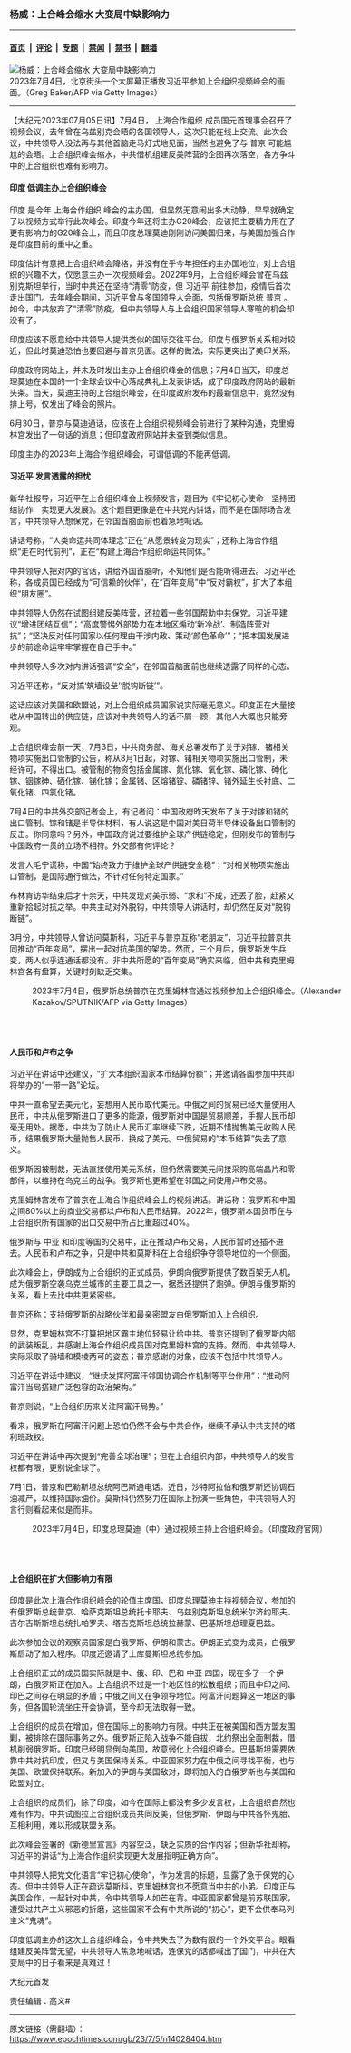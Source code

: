### 杨威：上合峰会缩水 大变局中缺影响力

---

#### [首页](../../../..?n14028404) &nbsp;|&nbsp; [评论](../../../../../epoch-comment?n14028404) &nbsp;|&nbsp; [专题](../../../../../epoch-special?n14028404) &nbsp;|&nbsp; [禁闻](../../../../../epoch-news?n14028404) &nbsp;|&nbsp; [禁书](../../../../../books?n14028404) &nbsp;|&nbsp; [翻墙](https://github.com/gfw-breaker/nogfw/blob/master/README.md?n14028404)


<div><img alt="杨威：上合峰会缩水 大变局中缺影响力" class="attachment-djy_600_400 size-djy_600_400 wp-post-image" src="https://i.epochtimes.com/assets/uploads/2023/07/id14028406-GettyImages-1496056289-600x400.jpg"/>
<div class="caption">
 2023年7月4日，北京街头一个大屏幕正播放习近平参加上合组织视频峰会的画面。（Greg Baker/AFP via Getty Images）
</div></div><hr/><div class="post_content" id="artbody" itemprop="articleBody">
 <!-- article content begin -->
 <p>
  【大纪元2023年07月05日讯】7月4日，
  <ok href="https://www.epochtimes.com/gb/tag/%E4%B8%8A%E6%B5%B7%E5%90%88%E4%BD%9C%E7%BB%84%E7%BB%87.html">
   上海合作组织
  </ok>
  成员国元首理事会召开了视频会议，去年曾在乌兹别克会晤的各国领导人，这次只能在线上交流。此次会议，中共领导人没法再与其他首脑走马灯式地见面，当然也避免了与
  <ok href="https://www.epochtimes.com/gb/tag/%E6%99%AE%E4%BA%AC.html">
   普京
  </ok>
  可能尴尬的会晤。上合组织峰会缩水，中共借机组建反美阵营的企图再次落空，各方争斗中的上合组织也难有影响力。
 </p>
 <h4>
  <ok href="https://www.epochtimes.com/gb/tag/%E5%8D%B0%E5%BA%A6.html">
   印度
  </ok>
  低调主办上合组织峰会
 </h4>
 <p>
  <ok href="https://www.epochtimes.com/gb/tag/%E5%8D%B0%E5%BA%A6.html">
   印度
  </ok>
  是今年
  <ok href="https://www.epochtimes.com/gb/tag/%E4%B8%8A%E6%B5%B7%E5%90%88%E4%BD%9C%E7%BB%84%E7%BB%87.html">
   上海合作组织
  </ok>
  峰会的主办国，但显然无意闹出多大动静，早早就确定了以视频方式举行此次峰会。印度今年还将主办G20峰会，应该把主要精力用在了更有影响力的G20峰会上，而且印度总理莫迪刚刚访问美国归来，与美国加强合作是印度目前的重中之重。
 </p>
 <p>
  印度估计有意把上合组织峰会降格，并没有在乎今年担任的主办国地位，对上合组织的兴趣不大，仅愿意主办一次视频峰会。2022年9月，上合组织峰会曾在乌兹别克斯坦举行，当时中共还在坚持“清零”防疫，但
  <ok href="https://www.epochtimes.com/gb/tag/%E4%B9%A0%E8%BF%91%E5%B9%B3.html">
   习近平
  </ok>
  前往参加，疫情后首次走出国门。去年峰会期间，习近平曾与多国领导人会面，包括俄罗斯总统
  <ok href="https://www.epochtimes.com/gb/tag/%E6%99%AE%E4%BA%AC.html">
   普京
  </ok>
  。如今，中共放弃了“清零”防疫，但中共领导人与上合组织国家领导人寒暄的机会却没有了。
 </p>
 <p>
  印度应该不愿意给中共领导人提供类似的国际交往平台。印度与俄罗斯关系相对较近，但此时莫迪恐怕也要回避与普京见面。这样的做法，实际更突出了美印关系。
 </p>
 <p>
  印度政府网站上，并未及时发出主办上合组织峰会的信息；7月4日当天，印度总理莫迪在本国的一个全球会议中心落成典礼上发表讲话，成了印度政府网站的最新头条。当天，莫迪主持的上合组织峰会，在印度政府发布的最新信息中，竟然没有排上号，仅发出了峰会的照片。
 </p>
 <p>
  6月30日，普京与莫迪通话，应该在上合组织视频峰会前进行了某种沟通，克里姆林宫发出了一句话的消息；但印度政府网站并未查到类似信息。
 </p>
 <p>
  印度主办的2023年上海合作组织峰会，可谓低调的不能再低调。
 </p>
 <h4>
  <ok href="https://www.epochtimes.com/gb/tag/%E4%B9%A0%E8%BF%91%E5%B9%B3.html">
   习近平
  </ok>
  发言透露的担忧
 </h4>
 <p>
  新华社报导，习近平在上合组织峰会上视频发言，题目为《牢记初心使命　坚持团结协作　实现更大发展》。这个题目更像是在中共党内讲话，而不是在国际场合发言，中共领导人想保党，在邻国首脑面前也着急地喊话。
 </p>
 <p>
  讲话号称，“人类命运共同体理念”正在“从愿景转变为现实”；还称上海合作组织“走在时代前列”，正在“构建上海合作组织命运共同体。”
 </p>
 <p>
  中共领导人把对内的官话，讲给外国首脑听，不知他们是否能听得进去。习近平还称，各成员国已经成为“可信赖的伙伴”，在“百年变局”中“反对霸权”，扩大了本组织“朋友圈”。
 </p>
 <p>
  中共领导人仍然在试图组建反美阵营，还拉着一些邻国帮助中共保党。习近平建议“增进团结互信”；“高度警惕外部势力在本地区煽动‘新冷战’、制造阵营对抗”；“坚决反对任何国家以任何理由干涉内政、策动‘颜色革命’”；“把本国发展进步的前途命运牢牢掌握在自己手中。”
 </p>
 <p>
  中共领导人多次对内讲话强调“安全”，在邻国首脑面前也继续透露了同样的心态。
 </p>
 <p>
  习近平还称，“反对搞‘筑墙设垒’‘脱钩断链’”。
 </p>
 <p>
  这话应该对美国和欧盟说，对上合组织成员国家说实际毫无意义。印度正在大量接收从中国转出的供应链，应该对中共领导人的话不屑一顾，其他人大概也只能旁观。
 </p>
 <p>
  上合组织峰会前一天，7月3日，中共商务部、海关总署发布了关于对镓、锗相关物项实施出口管制的公告，称从8月1日起，对镓、锗相关物项实施出口管制，未经许可，不得出口。被管制的物资包括金属镓、氮化镓、氧化镓、磷化镓、砷化镓、铟镓砷、硒化镓、锑化镓；金属锗、区熔锗锭、磷锗锌、锗外延生长衬底、二氧化锗、四氯化锗。
 </p>
 <p>
  7月4日的中共外交部记者会上，有记者问：中国政府昨天发布了关于对镓和锗的出口管制。镓和锗是半导体材料，有人说这是中国对美日荷半导体设备出口管制的反击。你同意吗？另外，中国政府说过要维护全球产供链稳定，但刚发布的管制与中国政府一贯的立场不相符。外交部有何评论？
 </p>
 <p>
  发言人毛宁谎称，中国“始终致力于维护全球产供链安全稳”；“对相关物项实施出口管制，是国际通行做法，不针对任何特定国家。”
 </p>
 <p>
  布林肯访华结束后才十余天，中共发现对美示弱、“求和”不成，还丢了脸，赶紧又重新拾起对抗之举。中共主动对外脱钩，中共领导人讲话时，却仍然在反对“脱钩断链”。
 </p>
 <p>
  3月份，中共领导人曾访问莫斯科，习近平与普京互称“老朋友”，习近平拉普京共同推动“百年变局”，摆出一起对抗美国的架势。然而，三个月后，俄罗斯发生兵变，两人似乎连通话都没有。非中共所愿的“百年变局”确实来临，但中共和克里姆林宫各有盘算，关键时刻缺乏交集。
 </p>
 <figure aria-describedby="caption-attachment-14028409" class="wp-caption aligncenter" id="attachment_14028409" style="width: 600px">
  <ok href="https://i.epochtimes.com/assets/uploads/2023/07/id14028409-GettyImages-1485582509.jpg" target="_blank">
   <img alt="" class="size-large wp-image-14028409" src="https://i.epochtimes.com/assets/uploads/2023/07/id14028409-GettyImages-1485582509-600x399.jpg"/>
  </ok>
  <br/><figcaption class="wp-caption-text" id="caption-attachment-14028409">
   2023年7月4日，俄罗斯总统普京在克里姆林宫通过视频参加上合组织峰会。（Alexander Kazakov/SPUTNIK/AFP via Getty Images）
  </figcaption><br/>
 </figure><br/>
 <h4>
  人民币和卢布之争
 </h4>
 <p>
  习近平在讲话中还建议，“扩大本组织国家本币结算份额”；并邀请各国参加中共即将举办的“一带一路”论坛。
 </p>
 <p>
  中共一直希望去美元化，妄想用人民币取代美元。中俄之间的贸易已经大量使用人民币，中共从俄罗斯进口了更多的能源，俄罗斯对中国是贸易顺差，手握人民币却毫无用处。据悉，中共为了防止人民币汇率继续下跌，近期不惜抛售美元收购人民币，结果俄罗斯大量抛售人民币，换成了美元。中俄贸易的“本币结算”失去了意义。
 </p>
 <p>
  俄罗斯因被制裁，无法直接使用美元系统，但仍然需要美元间接采购高端晶片和零部件，以维持在乌克兰的战争。俄罗斯也更希望在邻国之间使用卢布交易。
 </p>
 <p>
  克里姆林宫发布了普京在上海合作组织峰会上的视频讲话。讲话称：俄罗斯和中国之间80%以上的商业交易都以卢布和人民币结算。2022年，俄罗斯本国货币在与上合组织所有国家的出口交易中所占比重超过40%。
 </p>
 <p>
  俄罗斯与
  <ok href="https://www.epochtimes.com/gb/tag/%E4%B8%AD%E4%BA%9A.html">
   中亚
  </ok>
  和印度等国的交易中，正在推动卢布交易，人民币暂时还插不进去。人民币和卢布之争，只是中共和莫斯科在上合组织争夺领导地位的一个侧面。
 </p>
 <p>
  此次峰会上，伊朗成为上合组织的正式成员。伊朗向俄罗斯提供了数百架无人机，成为俄罗斯空袭乌克兰城市的主要工具之一，据悉还提供了炮弹。伊朗与俄罗斯的关系，看上去比中共更紧密些。
 </p>
 <p>
  普京还称：支持俄罗斯的战略伙伴和最亲密盟友白俄罗斯加入上合组织。
 </p>
 <p>
  显然，克里姆林宫不打算把地区霸主地位轻易让给中共。普京还提到了俄罗斯内部的武装叛乱，并感谢上海合作组织成员国对克里姆林宫的支持。然而，中共领导人实际采取了骑墙和模棱两可的姿态；普京感谢的对象，应该不包括中共领导人。
 </p>
 <p>
  习近平在讲话中建议，“继续发挥阿富汗邻国协调合作机制等平台作用”；“推动阿富汗当局搭建广泛包容的政治架构。”
 </p>
 <p>
  普京则说，“上合组织历来关注阿富汗局势。”
 </p>
 <p>
  看来，俄罗斯在阿富汗问题上恐怕仍然不会与中共合作，继续不承认中共支持的塔利班政权。
 </p>
 <p>
  习近平在讲话中再次提到“完善全球治理”；但在上合组织内部，中共领导人的发言权都有限，更别说全球了。
 </p>
 <p>
  7月1日，普京和巴勒斯坦总统阿巴斯通电话。近日，沙特阿拉伯和俄罗斯还协调石油减产，以维持国际油价。莫斯科仍然努力在国际上扮演一些角色，中共领导人的言行则看起来似是而非。
 </p>
 <figure aria-describedby="caption-attachment-14028410" class="wp-caption aligncenter" id="attachment_14028410" style="width: 600px">
  <ok href="https://i.epochtimes.com/assets/uploads/2023/07/id14028410-H20230704134778.jpg" target="_blank">
   <img alt="" class="size-large wp-image-14028410" src="https://i.epochtimes.com/assets/uploads/2023/07/id14028410-H20230704134778-600x600.jpg"/>
  </ok>
  <br/><figcaption class="wp-caption-text" id="caption-attachment-14028410">
   2023年7月4日，印度总理莫迪（中）通过视频主持上合组织峰会。（印度政府官网）
  </figcaption><br/>
 </figure><br/>
 <h4>
  上合组织在扩大但影响力有限
 </h4>
 <p>
  印度是此次上海合作组织峰会的轮值主席国，印度总理莫迪主持视频会议，参加的有俄罗斯总统普京、哈萨克斯坦总统托卡耶夫、乌兹别克斯坦总统米尔济约耶夫、吉尔吉斯斯坦总统扎帕罗夫、塔吉克斯坦总统拉赫蒙、巴基斯坦总理夏巴兹。
 </p>
 <p>
  此次参加会议的观察员国家是白俄罗斯、伊朗和蒙古。伊朗正式变为成员，白俄罗斯启动了加入程序。印度还邀请了土库曼斯坦总统参加。
 </p>
 <p>
  上合组织正式的成员国实际就是中、俄、印、巴和
  <ok href="https://www.epochtimes.com/gb/tag/%E4%B8%AD%E4%BA%9A.html">
   中亚
  </ok>
  四国，现在多了一个伊朗，白俄罗斯正在加入。上合组织不过是一个地区性的松散组织；而且中印之间、印巴之间存在明显的矛盾；中俄之间又在争领导地位。阿富汗问题算这一地区的事务，但各国轮流坐庄开会协调，至今却无法取得一致。
 </p>
 <p>
  上合组织的成员在增加，但在国际上的影响力有限。中共正在被美国和西方盟友围剿，被排除在国际事务之外。俄罗斯正陷入战争不能自拔，北约祭出全面制裁，借机削弱俄罗斯。印度已经明显倒向美国，故意弱化上合组织峰会。巴基斯坦需要依靠中共对抗印度，但又与美国保持关系。中亚国家努力在中俄之间寻找平衡，也与美国、欧盟保持联系。新加入的伊朗与美国敌对，即将加入的白俄罗斯也与美国和欧盟对立。
 </p>
 <p>
  上合组织的成员们，除了印度，如今在国际上都没有多少发言权，上合组织自然也难有作为。中共试图拉上合组织成员共同反美，但俄罗斯、伊朗与中共各怀鬼胎、互相利用，难以形成联盟关系。
 </p>
 <p>
  此次峰会签署的《新德里宣言》内容空泛，缺乏实质的合作内容；但新华社却称，习近平的讲话“为上海合作组织实现更大发展指明正确方向”。
 </p>
 <p>
  中共领导人把党文化语言“牢记初心使命”，作为发言的标题，显露了急于保党的心态。但中共领导人正在疏远莫斯科，克里姆林宫也不愿意当中共的小弟。印度正与美国合作，一起针对中共，令中共领导人如芒在背。中亚国家都曾是前苏联国家，遭受过共产主义邪恶的折磨，这些国家不会有中共所说的“初心”，更不会供奉马列主义“鬼魂”。
 </p>
 <p>
  印度低调主办的这次上合组织峰会，令中共失去了为数有限的一个外交平台。眼看组建反美阵营无望，中共领导人焦急地喊话，连保党的话都喊出了国门，中共在大变局中的日子看来是真难过！
 </p>
 <p>
  大纪元首发
 </p>
 <p>
  责任编辑：高义#
 </p>
 <!-- article content end -->
 <div id="below_article_ad">
 </div>
</div>


---

原文链接（需翻墙）：https://www.epochtimes.com/gb/23/7/5/n14028404.htm